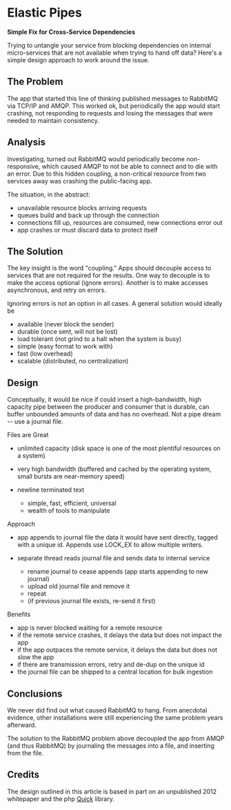 Elastic Pipes
=============
**Simple Fix for Cross-Service Dependencies**


Trying to untangle your service from blocking dependencies on internal
micro-services that are not available when trying to hand off data?  Here's a
simple design approach to work around the issue.


## The Problem

The app that started this line of thinking published messages to RabbitMQ via
TCP/IP and AMQP.  This worked ok, but periodically the app would start
crashing, not responding to requests and losing the messages that were needed
to maintain consistency.


## Analysis

Investigating, turned out RabbitMQ would periodically become non-responsive,
which caused AMQP to not be able to connect and to die with an error.  Due to
this hidden coupling, a non-critical resource from two services away was
crashing the public-facing app.

The situation, in the abstract:

- unavailable resource blocks arriving requests
- queues build and back up through the connection
- connections fill up, resources are consumed, new connections error out
- app crashes or must discard data to protect itself


## The Solution

The key insight is the word "coupling."  Apps should decouple access to
services that are not required for the results.  One way to decouple is to
make the access optional (ignore errors).  Another is to make accesses
asynchronous, and retry on errors.

Ignoring errors is not an option in all cases.  A general solution would
ideally be

- available (never block the sender)
- durable (once sent, will not be lost)
- load tolerant (not grind to a halt when the system is busy)
- simple (easy format to work with)
- fast (low overhead)
- scalable (distributed, no centralization)


## Design

Conceptually, it would be nice if could insert a high-bandwidth, high capacity
pipe between the producer and consumer that is durable, can buffer unbounded
amounts of data and has no overhead.  Not a pipe dream -- use a journal file.

Files are Great

- unlimited capacity (disk space is one of the most plentiful resources on a
  system)

- very high bandwidth (buffered and cached by the operating system, small
  bursts are near-memory speed)

- newline terminated text
  - simple, fast, efficient, universal
  - wealth of tools to manipulate

Approach

- app appends to journal file the data it would have sent directly, tagged
  with a unique id.  Appends use LOCK_EX to allow multiple writers.

- separate thread reads journal file and sends data to internal service
  - rename journal to cease appends (app starts appending to new journal)
  - upload old journal file and remove it
  - repeat
  - (if previous journal file exists, re-send it first)

Benefits

- app is never blocked waiting for a remote resource
- if the remote service crashes, it delays the data but does not impact the app
- if the app outpaces the remote service, it delays the data but does not slow the app
- if there are transmission errors, retry and de-dup on the unique id
- the journal file can be shipped to a central location for bulk ingestion

## Conclusions

We never did find out what caused RabbitMQ to hang.  From anecdotal evidence,
other installations were still experiencing the same problem years afterward.

The solution to the RabbitMQ problem above decoupled the app from AMQP (and
thus RabbitMQ) by journaling the messages into a file, and inserting from the
file.


## Credits

The design outlined in this article is based in part on an unpublished 2012
whitepaper and the php [Quick](http://github.com/andrasq/quicklib) library.
